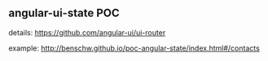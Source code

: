 ## angular-ui-state POC

details: https://github.com/angular-ui/ui-router


example: http://benschw.github.io/poc-angular-state/index.html#/contacts
